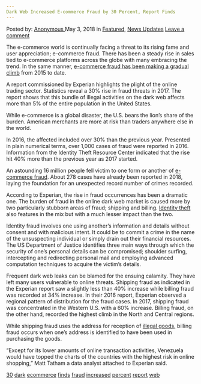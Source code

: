 ```yaml
---
Dark Web Increased E-commerce Fraud by 30 Percent, Report Finds
---
```

<article class="post-listing post-25586 post type-post status-publish format-standard has-post-thumbnail hentry 
 tag-1778 tag-dark tag-ecommerce tag-finds tag-fraud tag-increased tag-percent tag-report tag-web">
<div class="post-inner">
<span>Posted by: <a href="https://www.deepdotweb.com/author/anony/" title="">Anonymous </a></span>
<span>May 3, 2018</span>
<span>in <a href="https://www.deepdotweb.com/category/deepdot-news/" rel="category tag">Featured</a>, <a href="https://www.deepdotweb.com/category/news-updates/" rel="category tag">News Updates</a></span>
<span><a href="https://www.deepdotweb.com/2018/05/03/dark-web-increased-e-commerce-fraud-by-30-percent-report-finds/#respond">Leave a comment</a></span>


<p><a id="post-25586-_gjdgxs"></a> The e-commerce world is continually facing a threat to its rising fame and user appreciation; e-commerce fraud. There has been a steady rise in sales tied to e-commerce platforms across the globe with many embracing the trend. In the same manner, <a href="https://www.thepaypers.com/digital-identity-security-online-fraud/ecommerce-fraud-attack-rate-rose-30-percent-report-finds/772861-26">e-commerce fraud has been making a gradual climb</a> from 2015 to date.</p>
<p>A report commissioned by Experian highlights the plight of the online trading sector. Statistics reveal a 30% rise in fraud threats in 2017. The report shows that this bundle of illegal activities on the dark web affects more than 5% of the entire population in the United States.</p>
<p>While e-commerce is a global disaster, the U.S. bears the lion’s share of the burden. American merchants are more at risk than traders anywhere else in the world.</p>
<p>In 2016, the affected included over 30% than the previous year. Presented in plain numerical terms, over 1,000 cases of fraud were reported in 2016. Information from the Identity Theft Resource Center indicated that the rise hit 40% more than the previous year as 2017 started.</p>
<p>An astounding 16 million people fell victim to one form or another of <a href="https://www.deepdotweb.com/2018/03/21/alphabay-spokesperson-trappy-pleaded-guilty-fraud/">e-commerce fraud</a>. About 278 cases have already been reported in 2018, laying the foundation for an unexpected record number of crimes recorded.</p>
<p>According to Experian, the rise in fraud occurrences has been a dramatic one. The burden of fraud in the online dark web market is caused more by two particularly stubborn areas of fraud; shipping and billing. <a href="https://www.deepdotweb.com/2017/05/14/officials-keep-synthetic-identity-fraud/">Identity theft</a> also features in the mix but with a much lesser impact than the two.</p>
<p>Identity fraud involves one using another’s information and details without consent and with malicious intent. It could be to commit a crime in the name of the unsuspecting individual or simply drain out their financial resources. The US Department of Justice identifies three main ways through which the security of one’s personal details can be compromised; shoulder surfing, intercepting and redirecting personal mail and employing advanced computation techniques to acquire the victim’s details.</p>
<p>Frequent dark web leaks can be blamed for the ensuing calamity. They have left many users vulnerable to online threats. Shipping fraud as indicated in the Experian report saw a slightly less than 40% increase while billing fraud was recorded at 34% increase. In their 2016 report, Experian observed a regional pattern of distribution for the fraud cases. In 2017, shipping fraud was concentrated in the Western U.S. with a 60% increase. Billing fraud, on the other hand, recorded the highest climb in the North and Central regions.</p>
<p>While shipping fraud uses the address for reception of <a href="https://www.deepdotweb.com/2018/04/24/customs-seizures-of-illicit-darkweb-related-drugs-soar-in-new-zealand/">illegal goods,</a> billing fraud occurs when one’s address is identified to have been used in purchasing the goods.</p>
<p>“Except for its lower amounts of online transaction activities, Venezuela would have topped the charts of the countries with the highest risk in online shopping,” Matt Tatham a data analyst attached to Experian said.</p>
</div>
<a href="https://www.deepdotweb.com/tag/30/" rel="tag">30</a> <a href="https://www.deepdotweb.com/tag/dark/" rel="tag">dark</a> <a href="https://www.deepdotweb.com/tag/ecommerce/" rel="tag">ecommerce</a> <a href="https://www.deepdotweb.com/tag/finds/" rel="tag">finds</a> <a href="https://www.deepdotweb.com/tag/fraud/" rel="tag">fraud</a> <a href="https://www.deepdotweb.com/tag/increased/" rel="tag">increased</a> <a href="https://www.deepdotweb.com/tag/percent/" rel="tag">percent</a> <a href="https://www.deepdotweb.com/tag/report/" rel="tag">report</a> <a href="https://www.deepdotweb.com/tag/web/" rel="tag">web</a></span> <span style="display:none" class="updated">2018-05-03<a href="https://www.deepdotweb.com/author/anony/" title="Posts by Anonymous" rel="author">Anonymous</a></strong></div>

